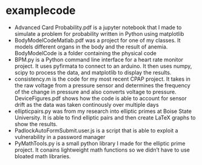 # examplecode

- Advanced Card Probability.pdf is a jupyter notebook that I made to simulate a problem for probability written in Python using matplotlib
- BodyModelCodeMatlab.pdf was a project for one of my classes. It models different organs in the body and the result of anemia. BodyModelCode is a folder containing the physical code
- BPM.py is a Python command line interface for a heart rate monitor project. It uses pyfirmata to connect to an arduino. It then uses numpy, scipy to process the data, and matplotlib to display the results.
- consistency.m is the code for my most recent CPAP project. It takes in the raw voltage from a pressure sensor and determines the frequency of the change in pressure and also converts voltage to pressure. DeviceFigures.pdf shows how the code is able to account for sensor drift as the data was taken continously over multiple days
- ellipticpairs.py was from my research into elliptic primes at Boise State University. It is able to find elliptic pairs and then create LaTeX graphs to show the results.
- PadlockAutoFormSubmit.user.js is a script that is able to exploit a vulnerability in a password manager
- PyMathTools.py is a small python library I made for the elliptic prime project. It conains lightweight math functions so we didn’t have to use bloated math libraries.
